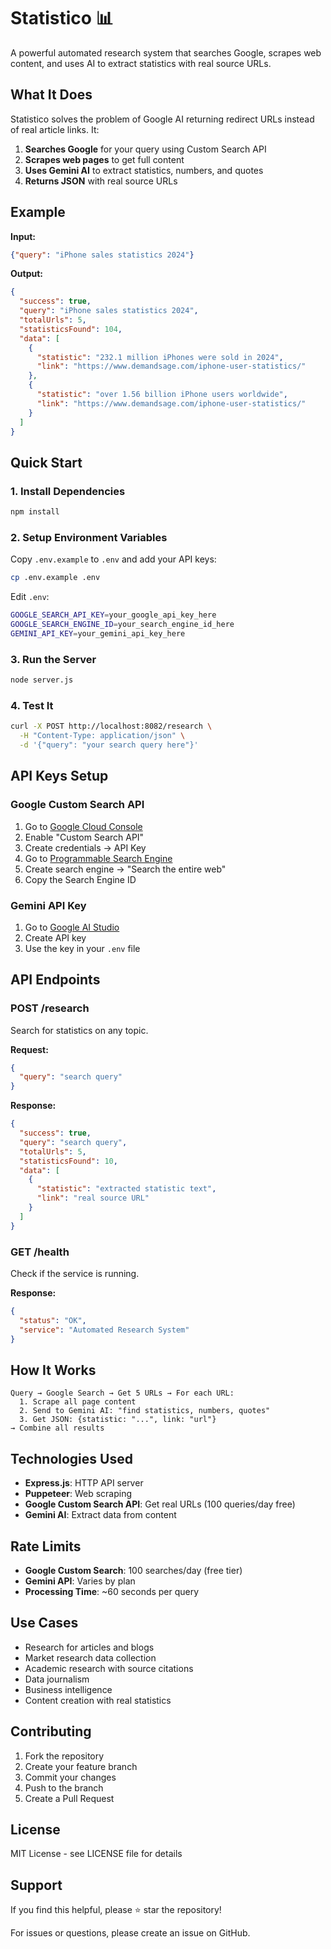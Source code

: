 # Statistico 📊

A powerful automated research system that searches Google, scrapes web content, and uses AI to extract statistics with real source URLs.

## What It Does

Statistico solves the problem of Google AI returning redirect URLs instead of real article links. It:

1. **Searches Google** for your query using Custom Search API
2. **Scrapes web pages** to get full content  
3. **Uses Gemini AI** to extract statistics, numbers, and quotes
4. **Returns JSON** with real source URLs

## Example

**Input:**
```json
{"query": "iPhone sales statistics 2024"}
```

**Output:**
```json
{
  "success": true,
  "query": "iPhone sales statistics 2024",
  "totalUrls": 5,
  "statisticsFound": 104,
  "data": [
    {
      "statistic": "232.1 million iPhones were sold in 2024",
      "link": "https://www.demandsage.com/iphone-user-statistics/"
    },
    {
      "statistic": "over 1.56 billion iPhone users worldwide",
      "link": "https://www.demandsage.com/iphone-user-statistics/"
    }
  ]
}
```

## Quick Start

### 1. Install Dependencies
```bash
npm install
```

### 2. Setup Environment Variables
Copy `.env.example` to `.env` and add your API keys:

```bash
cp .env.example .env
```

Edit `.env`:
```bash
GOOGLE_SEARCH_API_KEY=your_google_api_key_here
GOOGLE_SEARCH_ENGINE_ID=your_search_engine_id_here
GEMINI_API_KEY=your_gemini_api_key_here
```

### 3. Run the Server
```bash
node server.js
```

### 4. Test It
```bash
curl -X POST http://localhost:8082/research \
  -H "Content-Type: application/json" \
  -d '{"query": "your search query here"}'
```

## API Keys Setup

### Google Custom Search API
1. Go to [Google Cloud Console](https://console.cloud.google.com/)
2. Enable "Custom Search API"
3. Create credentials → API Key
4. Go to [Programmable Search Engine](https://programmablesearchengine.google.com/)
5. Create search engine → "Search the entire web"
6. Copy the Search Engine ID

### Gemini API Key
1. Go to [Google AI Studio](https://aistudio.google.com/)
2. Create API key
3. Use the key in your `.env` file

## API Endpoints

### POST /research
Search for statistics on any topic.

**Request:**
```json
{
  "query": "search query"
}
```

**Response:**
```json
{
  "success": true,
  "query": "search query",
  "totalUrls": 5,
  "statisticsFound": 10,
  "data": [
    {
      "statistic": "extracted statistic text",
      "link": "real source URL"
    }
  ]
}
```

### GET /health
Check if the service is running.

**Response:**
```json
{
  "status": "OK",
  "service": "Automated Research System"
}
```

## How It Works

```
Query → Google Search → Get 5 URLs → For each URL:
  1. Scrape all page content
  2. Send to Gemini AI: "find statistics, numbers, quotes"
  3. Get JSON: {statistic: "...", link: "url"}
→ Combine all results
```

## Technologies Used

- **Express.js**: HTTP API server
- **Puppeteer**: Web scraping
- **Google Custom Search API**: Get real URLs (100 queries/day free)
- **Gemini AI**: Extract data from content

## Rate Limits

- **Google Custom Search**: 100 searches/day (free tier)
- **Gemini API**: Varies by plan
- **Processing Time**: ~60 seconds per query

## Use Cases

- Research for articles and blogs
- Market research data collection
- Academic research with source citations
- Data journalism
- Business intelligence
- Content creation with real statistics

## Contributing

1. Fork the repository
2. Create your feature branch
3. Commit your changes
4. Push to the branch
5. Create a Pull Request

## License

MIT License - see LICENSE file for details

## Support

If you find this helpful, please ⭐ star the repository!

For issues or questions, please create an issue on GitHub.
